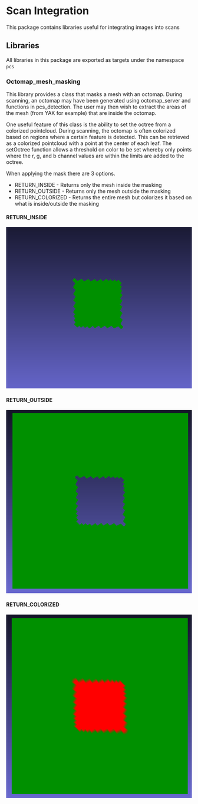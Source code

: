 # Scan Integration

This package contains libraries useful for integrating images into scans

## Libraries

All libraries in this package are exported as targets under the namespace `pcs`

### Octomap_mesh_masking

This library provides a class that masks a mesh with an octomap. During scanning, an octomap may have been generated using octomap_server and functions in pcs_detection. The user may then wish to extract the areas of the mesh (from YAK for example) that are inside the octomap. 

One useful feature of this class is the ability to set the octree from a colorized pointcloud. During scanning, the octomap is often colorized based on regions where a certain feature is detected. This can be retrieved as a colorized pointcloud with a point at the center of each leaf. The setOctree function allows a threshold on color to be set whereby only points where the r, g, and b channel values are within the limits are added to the octree.

When applying the mask there are 3 options.
  * RETURN_INSIDE - Returns only the mesh inside the masking
  * RETURN_OUTSIDE - Returns only the mesh outside the masking
  * RETURN_COLORIZED - Returns the entire mesh but colorizes it based on what is inside/outside the masking

#### RETURN_INSIDE
![RETURN_INSIDE](../gh_pages/_static/pcs_scan_integration/RETURN_INSIDE.png)

#### RETURN_OUTSIDE
![RETURN_OUTSIDE](../gh_pages/_static/pcs_scan_integration/RETURN_OUTSIDE.png)

#### RETURN_COLORIZED
![RETURN_COLORIZED](../gh_pages/_static/pcs_scan_integration/RETURN_COLORIZED.png)

